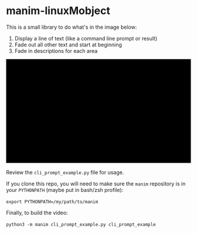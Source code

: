 # manim-linuxMobject

This is a small library to do what's in the image below:

  1. Display a line of text (like a command line prompt or result)
  2. Fade out all other text and start at beginning
  3. Fade in descriptions for each area

![manim gif](https://raw.githubusercontent.com/sorrell/sorrell.github.com/master/images/cli_prompt_example.gif)

Review the `cli_prompt_example.py` file for usage.

If you clone this repo, you will need to make sure the `manim` repository is in your `PYTHONPATH` (maybe put in bash/zsh profile):

`export PYTHONPATH=/my/path/to/manim`

Finally, to build the video:

`python3 -m manim cli_prompt_example.py cli_prompt_example`

